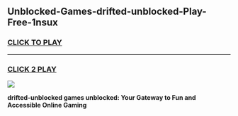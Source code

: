 
## Unblocked-Games-drifted-unblocked-Play-Free-1nsux
<h3>
<a href="https://premium76.site?title=drifted-unblocked&ref=21A">CLICK TO PLAY</a></h3>
<hr>

<h3>
<a href="https://premium76.site?title=drifted-unblocked&ref=21A">CLICK 2 PLAY</a>
  
</h3>

<a href="https://premium76.site?title=drifted-unblocked&ref=21A"><img src="https://clearcache.store/games.png"></a>


**drifted-unblocked games unblocked: Your Gateway to Fun and Accessible Online Gaming**
